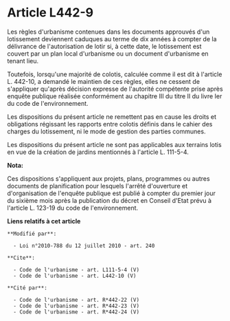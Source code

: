 # Article L442-9

Les règles d'urbanisme contenues dans les documents approuvés d'un lotissement deviennent caduques au terme de dix années à
compter de la délivrance de l'autorisation de lotir si, à cette date, le lotissement est couvert par un plan local
d'urbanisme ou un document d'urbanisme en tenant lieu. 

Toutefois, lorsqu'une majorité de colotis, calculée comme il est dit à l'article L. 442-10, a demandé le maintien de ces
règles, elles ne cessent de s'appliquer qu'après décision expresse de l'autorité compétente prise après enquête publique
réalisée conformément au chapitre III du titre II du livre Ier du code de l'environnement. 

Les dispositions du présent article ne remettent pas en cause les droits et obligations régissant les rapports entre colotis
définis dans le cahier des charges du lotissement, ni le mode de gestion des parties communes. 

Les dispositions du présent article ne sont pas applicables aux terrains lotis en vue de la création de jardins mentionnés à
l'article L. 111-5-4.

**Nota:**

Ces dispositions s'appliquent aux projets, plans, programmes ou autres documents de planification pour lesquels l'arrêté
d'ouverture et d'organisation de l'enquête publique est publié à compter du premier jour du sixième mois après la publication
du décret en Conseil d'Etat prévu à l'article L. 123-19 du code de l'environnement.

**Liens relatifs à cet article**

	**Modifié par**:

	  - Loi n°2010-788 du 12 juillet 2010 - art. 240

	**Cite**:

	  - Code de l'urbanisme - art. L111-5-4 (V)
	  - Code de l'urbanisme - art. L442-10 (V)

	**Cité par**:

	  - Code de l'urbanisme - art. R*442-22 (V)
	  - Code de l'urbanisme - art. R*442-23 (V)
	  - Code de l'urbanisme - art. R*442-24 (V)
